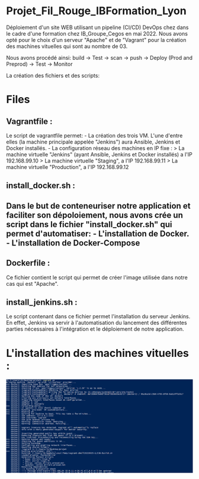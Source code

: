 # Projet_Fil_Rouge_IBFormation_Lyon

Déploiement d'un site WEB utilisant un pipeline (CI/CD) DevOps chez dans le cadre d'une formation chez IB_Groupe_Cegos en mai 2022.
Nous avons opté pour le choix d'un serveur "Apache" et de "Vagrant" pour la création des machines vituelles qui sont au nombre de 03.

Nous avons procédé ainsi: build ->  Test -> scan -> push -> Deploy (Prod and  Preprod) -> Test -> Monitor

La création des fichiers et des scripts:

# Files

## **Vagrantfile** :
Le script de vagrantfile permet:
    - La création des trois VM. L'une d'entre elles (la machine principale appelée "Jenkins") aura Ansible, Jenkins et Docker installés.
    - La configuration réseau des machines en IP fixe :
         > La machine virtuelle "Jenkins" (ayant Ansible, Jenkins et Docker installés) a l'IP 192.168.99.10
         > La machine virtuelle "Staging", a l'IP 192.168.99.11
         > La machine virtuelle "Production", a l'IP 192.168.99.12

## **install_docker.sh** :

Dans le but de conteneuriser notre application et faciliter son dépoloiement, nous avons crée un script dans le fichier "install_docker.sh" qui permet d'automatiser:
    - L'installation de Docker.
    - L'installation de Docker-Compose
- 
## **Dockerfile** :

Ce fichier contient le script qui permet de créer l'image utilisée dans notre cas qui est "Apache".

## **install_jenkins.sh** :

Le script contenant dans ce fichier permet l'installation du serveur Jenkins. En effet, Jenkins va servir à l'automatisation du lancement des différentes parties nécessaires à l'intégration et le déploiement de notre application. 

# L'installation des machines vituelles :


![Screenshot Vagrant1](https://github.com/StephaneInfo/Projet_Fil_Rouge_IBFormation/blob/main/Images/vagrant1.png)
